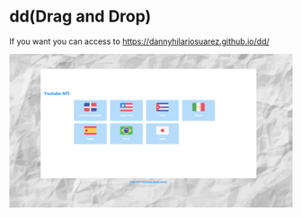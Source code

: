# dd(Drag and Drop)

If you want you can access to https://dannyhilariosuarez.github.io/dd/

![alt text](https://github.com/dannyhilariosuarez/dd/blob/master/index.PNG)
